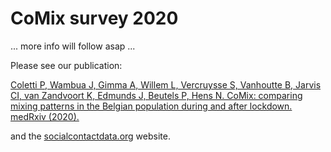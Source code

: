 # CoMix survey 2020

...  more info will follow asap ...

Please see our publication:
 
[Coletti P, Wambua J, Gimma A, Willem L, Vercruysse S, Vanhoutte B, Jarvis CI, van Zandvoort K, Edmunds J, Beutels P, Hens N. CoMix: comparing mixing patterns in the Belgian population during and after lockdown. medRxiv (2020).](https://www.medrxiv.org/content/10.1101/2020.08.06.20169763)

and the [socialcontactdata.org](http://www.socialcontactdata.org) website.
